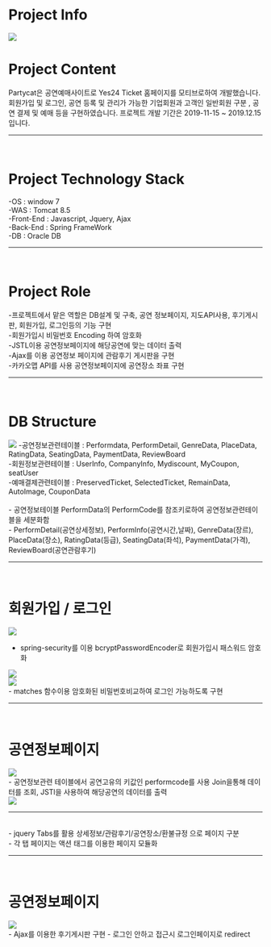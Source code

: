 # Project Info
<img src ="/projectimage/메인 헤더.PNG"/>

# Project Content
Partycat은 공연예매사이트로 Yes24 Ticket 홈페이지를 모티브로하여 개발했습니다. 
회원가입 및 로그인, 공연 등록 및 관리가 가능한 기업회원과 고객인 일반회원 구분 , 공연 결제 및 예매 등을 구현하였습니다.
프로젝트 개발 기간은 2019-11-15 ~ 2019.12.15 입니다.
<hr>
<br/>

# Project Technology Stack
-OS : window 7<br/>
-WAS : Tomcat 8.5<br/>
-Front-End : Javascript, Jquery, Ajax<br/>
-Back-End : Spring FrameWork<br/>
-DB : Oracle DB<br/>
<hr>
<br/>

# Project Role 
-프로젝트에서 맡은 역할은 DB설계 및 구축, 공연 정보페이지, 지도API사용, 후기게시판, 회원가입, 로그인등의 기능 구현 <br/>
-회원가입시 비밀번호 Encoding 하여 암호화<br/>
-JSTL이용 공연정보페이지에 해당공연에 맞는 데이터 출력<br/>
-Ajax를 이용 공연정보 페이지에 관람후기 게시판을 구현<br/>
-카카오맵 API를 사용 공연정보페이지에 공연장소 좌표 구현<br/>
<hr>
<br/>

# DB Structure 
<img src ="/projectimage/dbdiagram.jpg"/>
-공연정보관련테이블 : Performdata, PerformDetail, GenreData, PlaceData, RatingData, SeatingData, PaymentData, ReviewBoard <br/>
-회원정보관련테이블 : UserInfo, CompanyInfo, Mydiscount, MyCoupon, seatUser <br/>
-예매결제관련테이블 : PreservedTicket, SelectedTicket, RemainData, AutoImage, CouponData <br/>
<br/>
- 공연정보테이블 PerformData의 PerformCode를 참조키로하여 공연정보관련테이블을 세분화함 <br/>
- PerformDetail(공연상세정보), PerformInfo(공연시간,날짜), GenreData(장르), PlaceData(장소), RatingData(등급), SeatingData(좌석), 
PaymentData(가격), ReviewBoard(공연관람후기)<br/>
<hr>
<br/> 


# 회원가입 / 로그인
<img src ="/projectimage/회원가입.jpg"/><br/>
- spring-security를 이용 bcryptPasswordEncoder로 회원가입시 패스워드 암호화
<img src ="/projectimage/비밀번호 암호화.jpg"/>
<br/>
<img src ="/projectimage/로그인.jpg"/>
<br/> 
- matches 함수이용 암호화된 비밀번호비교하여 로그인 가능하도록 구현
<hr>
<br/>

# 공연정보페이지
<img src ="/projectimage/예매페이지.PNG"/>
<br/>
- 공연정보관련 테이블에서 공연고유의 키값인 performcode를 사용 Join을통해 데이터를 조회,
JSTl을 사용하여 해당공연의 데이터를 출력
<br/>
<img src ="/projectimage/poster mapper.jpg"/>
<hr>
<br/>
- jquery Tabs를 활용 상세정보/관람후기/공연장소/환불규정 으로 페이지 구분 <br/>
- 각 탭 페이지는 <jsp:include> 액션 태그를 이용한 페이지 모듈화 
<hr>
<br/>

# 공연정보페이지
<img src ="/projectimage/관랍후기2.PNG"/>
<br/>
- Ajax를 이용한 후기게시판 구현 
- 로그인 안하고 접근시 로그인페이지로 redirect





